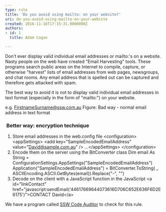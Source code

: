 ```yaml
---
type: rule
title: 'Do you avoid using mailto: on your website?'
uri: do-you-avoid-using-mailto-on-your-website
created: 2016-11-16T17:15:31.0000000Z
authors:
- id: 1
  title: Adam Cogan

---
```


Don't ever display valid individual email addresses or mailto:'s on a website. Nasty people on the web have created "Email Harvesting" tools. These programs search public areas on the Internet to compile, capture, or otherwise "harvest" lists of email addresses from web pages, newsgroups, and chat rooms. Any email address that is spelled out can be captured and therefore gets attacked with spam.

The best way to avoid it is not to display valid individual email addresses in text format (especially in the form of "mailto:") on your website.
 


e.g. FirstnameSurname@ssw.com.au
 Figure: Bad way - normal email address in text format

###  Better way: encryption technique 

1. Store email addresses in the web.config file
    &lt;configuration&gt; 
&lt;appSettings&gt; 
&lt;add key="SampleEncodedEmailAddress" value="David@sample.com.au" /&gt; ...&lt;/appSettings&gt; &lt;/configuration&gt;
2. Encode them on the server using the BitConverter class
    Dim email As String = ConfigurationSettings.AppSettings("SampleEncodedEmailAddress") Application("SampleEncodedEmailAddress") = BitConverter.ToString( \_ ASCIIEncoding.ASCII.GetBytes(email)).Replace("-", "")
3. Decode on the client with a JavaScript function in the JavaScript
    &lt;a id="linkContact" href="javascript:sendEmail('44617669644073616D706C652E636F6D2E6175')"&gt;CONTACT David&lt;/a&gt;


We have a program called [SSW Code Auditor](https&#58;//www.ssw.com.au/ssw/CodeAuditor/) to check for this rule.

